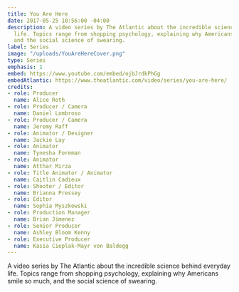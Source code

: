 ```yaml
---
title: You Are Here
date: 2017-05-25 10:56:00 -04:00
description: A video series by The Atlantic about the incredible science behind everyday
  life. Topics range from shopping psychology, explaining why Americans smile so much,
  and the social science of swearing.
label: Series
image: "/uploads/YouAreHereCover.png"
type: Series
emphasis: 1
embed: https://www.youtube.com/embed/ojbJrdkPhGg
embedAtlantic: https://www.theatlantic.com/video/series/you-are-here/
credits:
- role: Producer
  name: Alice Roth
- role: Producer / Camera
  name: Daniel Lombroso
- role: Producer / Camera
  name: Jeremy Raff
- role: Animator / Designer
  name: Jackie Lay
- role: Animator
  name: Tynesha Foreman
- role: Animator
  name: Atthar Mirza
- role: Title Animator / Animator
  name: Caitlin Cadieux
- role: Shooter / Editor
  name: Brianna Pressey
- role: Editor
  name: Sophia Myszkowski
- role: Production Manager
  name: Brian Jimenez
- role: Senior Producer
  name: Ashley Bloom Kenny
- role: Executive Producer
  name: Kasia Cieplak-Mayr von Baldegg
---
```


A video series by The Atlantic about the incredible science behind everyday life. Topics range from shopping psychology, explaining why Americans smile so much, and the social science of swearing.